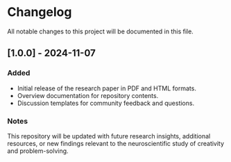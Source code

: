 # Changelog

All notable changes to this project will be documented in this file.

## [1.0.0] - 2024-11-07
### Added
- Initial release of the research paper in PDF and HTML formats.
- Overview documentation for repository contents.
- Discussion templates for community feedback and questions.

### Notes
This repository will be updated with future research insights, additional resources, or new findings relevant to the neuroscientific study of creativity and problem-solving.
